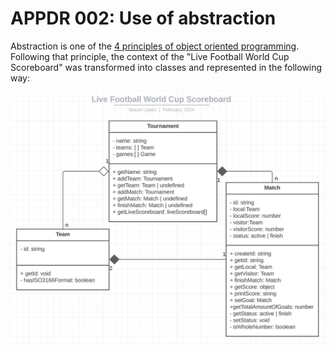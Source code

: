 # APPDR 002: Use of abstraction

Abstraction is one of the [4 principles of object oriented programming](https://www.oreilly.com/library/view/vbnet-language-in/0596003080/ch04s02.html). Following that principle, the context of the "Live Football World Cup Scoreboard" was transformed into classes and represented in the following way:

![UML class diagram](../img/UML-class-diagram.png)
